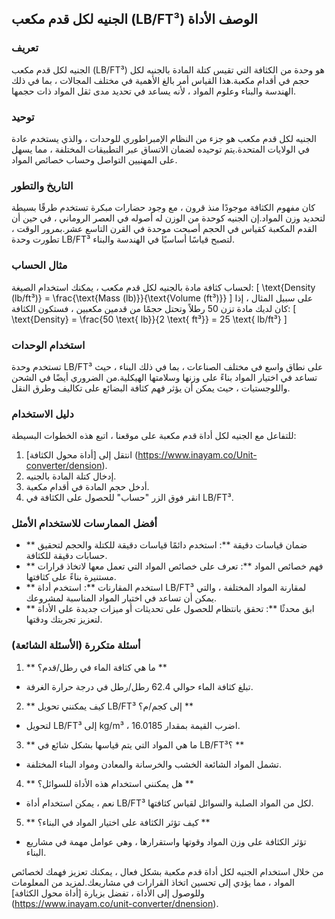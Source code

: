 ## الجنيه لكل قدم مكعب (LB/FT³) الوصف الأداة

### تعريف
الجنيه لكل قدم مكعب (LB/FT³) هو وحدة من الكثافة التي تقيس كتلة المادة بالجنيه لكل حجم في أقدام مكعبة.هذا القياس أمر بالغ الأهمية في مختلف المجالات ، بما في ذلك الهندسة والبناء وعلوم المواد ، لأنه يساعد في تحديد مدى ثقل المواد ذات حجمها.

### توحيد
الجنيه لكل قدم مكعب هو جزء من النظام الإمبراطوري للوحدات ، والذي يستخدم عادة في الولايات المتحدة.يتم توحيده لضمان الاتساق عبر التطبيقات المختلفة ، مما يسهل على المهنيين التواصل وحساب خصائص المواد.

### التاريخ والتطور
كان مفهوم الكثافة موجودًا منذ قرون ، مع وجود حضارات مبكرة تستخدم طرقًا بسيطة لتحديد وزن المواد.إن الجنيه كوحدة من الوزن له أصوله في العصر الروماني ، في حين أن القدم المكعبة كقياس في الحجم أصبحت موحدة في القرن التاسع عشر.بمرور الوقت ، تطورت وحدة LB/FT³ لتصبح قياسًا أساسيًا في الهندسة والبناء.

### مثال الحساب
لحساب كثافة مادة بالجنيه لكل قدم مكعب ، يمكنك استخدام الصيغة:
\[ \text{Density (lb/ft³)} = \frac{\text{Mass (lb)}}{\text{Volume (ft³)}} \]
على سبيل المثال ، إذا كان لديك مادة تزن 50 رطلاً وتحتل حجمًا من قدمين مكعبين ، فستكون الكثافة:
\[ \text{Density} = \frac{50 \text{ lb}}{2 \text{ ft³}} = 25 \text{ lb/ft³} \]

### استخدام الوحدات
تستخدم وحدة LB/FT³ على نطاق واسع في مختلف الصناعات ، بما في ذلك البناء ، حيث تساعد في اختيار المواد بناءً على وزنها وسلامتها الهيكلية.من الضروري أيضًا في الشحن واللوجستيات ، حيث يمكن أن يؤثر فهم كثافة البضائع على تكاليف وطرق النقل.

### دليل الاستخدام
للتفاعل مع الجنيه لكل أداة قدم مكعبة على موقعنا ، اتبع هذه الخطوات البسيطة:
1. انتقل إلى [أداة محول الكثافة] (https://www.inayam.co/Unit-converter/dension).
2. إدخال كتلة المادة بالجنيه.
3. أدخل حجم المادة في أقدام مكعبة.
4. انقر فوق الزر "حساب" للحصول على الكثافة في LB/FT³.

### أفضل الممارسات للاستخدام الأمثل
- ** ضمان قياسات دقيقة **: استخدم دائمًا قياسات دقيقة للكتلة والحجم لتحقيق حسابات دقيقة للكثافة.
- ** فهم خصائص المواد **: تعرف على خصائص المواد التي تعمل معها لاتخاذ قرارات مستنيرة بناءً على كثافتها.
- ** استخدم المقارنات **: استخدم أداة LB/FT³ لمقارنة المواد المختلفة ، والتي يمكن أن تساعد في اختيار المواد المناسبة لمشروعك.
- ** ابق محدثًا **: تحقق بانتظام للحصول على تحديثات أو ميزات جديدة على الأداة لتعزيز تجربتك ودقتها.

### أسئلة متكررة (الأسئلة الشائعة)

1. ** ما هي كثافة الماء في رطل/قدم؟ **
- تبلغ كثافة الماء حوالي 62.4 رطل/رطل في درجة حرارة الغرفة.

2. ** كيف يمكنني تحويل LB/FT³ إلى كجم/م؟ **
- لتحويل LB/FT³ إلى kg/m³ ، اضرب القيمة بمقدار 16.0185.

3. ** ما هي المواد التي يتم قياسها بشكل شائع في LB/FT³؟ **
- تشمل المواد الشائعة الخشب والخرسانة والمعادن ومواد البناء المختلفة.

4. ** هل يمكنني استخدام هذه الأداة للسوائل؟ **
- نعم ، يمكن استخدام أداة LB/FT³ لكل من المواد الصلبة والسوائل لقياس كثافتها.

5. ** كيف تؤثر الكثافة على اختيار المواد في البناء؟ **
- تؤثر الكثافة على وزن المواد وقوتها واستقرارها ، وهي عوامل مهمة في مشاريع البناء.

من خلال استخدام الجنيه لكل أداة قدم مكعبة بشكل فعال ، يمكنك تعزيز فهمك لخصائص المواد ، مما يؤدي إلى تحسين اتخاذ القرارات في مشاريعك.لمزيد من المعلومات وللوصول إلى الأداة ، تفضل بزيارة [أداة محول الكثافة] (https://www.inayam.co/unit-converter/dnension).